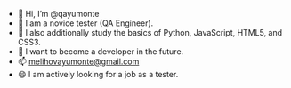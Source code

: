 - 👋 Hi, I’m @qayumonte
- 👀 I am a novice tester (QA Engineer).
- 🌱 I also additionally study the basics of Python, JavaScript, HTML5, and CSS3.
- 💞️ I want to become a developer in the future.
- 📫 melihovayumonte@gmail.com
- 😄 I am actively looking for a job as a tester.
